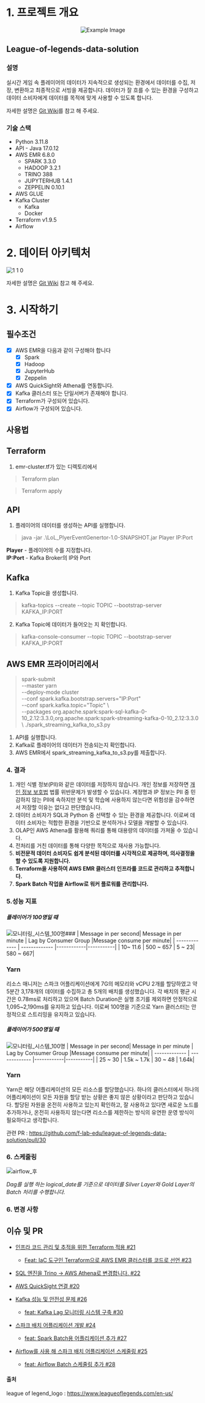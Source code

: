 # 1. 프로젝트 개요
<p align="center">
  <img src="https://cmsassets.rgpub.io/sanity/images/dsfx7636/news/9eb028de391e65072d06e77f06d0955f66b9fa2c-736x316.png?auto=format&fit=fill&q=80&w=625" alt="Example Image" />
</p>

## League-of-legends-data-solution

### 설명
실시간 게임 속 플레이어의 데이터가 지속적으로 생성되는 환경에서 데이터를 수집, 저장, 변환하고 최종적으로 서빙을 제공합니다. 데이터가 잘 흐를 수 있는 환경을 구성하고 데이터 소비자에게 데이터를 목적에 맞게 사용할 수 있도록 합니다.

자세한 설명은 [Git Wiki](https://github.com/f-lab-edu/league-of-legends-data-solution/wiki/0.-%EB%93%A4%EC%96%B4%EA%B0%80%EB%A9%B0)를 참고 해 주세요.

### 기술 스택
- Python 3.11.8
- API - Java 17.0.12
- AWS EMR 6.8.0
  - SPARK 3.3.0
  - HADOOP 3.2.1
  - TRINO 388
  - JUPYTERHUB 1.4.1
  - ZEPPELIN 0.10.1
- AWS GLUE 
- Kafka Cluster
  - Kafka
  - Docker
- Terraform v1.9.5
- Airflow
 
# 2. 데이터 아키텍처
![1 1 0](https://github.com/user-attachments/assets/70e5e21a-3b0f-4e9f-972e-c60ef581bfef)


자세한 설명은 [Git Wiki](https://github.com/f-lab-edu/league-of-legends-data-solution/wiki/2.-%EB%8D%B0%EC%9D%B4%ED%84%B0-%ED%8C%8C%EC%9D%B4%ED%94%84%EB%9D%BC%EC%9D%B8) 참고 해 주세요.

 # 3. 시작하기

 ## 필수조건
 - [X] AWS EMR을 다음과 같이 구성해야 합니다
      - [X] Spark
      - [X] Hadoop
      - [X] JupyterHub
      - [X] Zeppelin
 - [X] AWS QuickSight와 Athena를 연동합니다.
 - [X] Kafka 클러스터 또는 단일서버가 존재해야 합니다.
 - [X] Terraform가 구성되어 있습니다.
 - [X] Airflow가 구성되어 있습니다.
       
## 사용법

 **Terraform**
----
1. emr-cluster.tf가 있는 디렉토리에서
> Terraform plan

> Terraform apply

**API**
----
1. 플레이어의 데이터를 생성하는 API를 실행합니다.
  > java -jar .\LoL_PlyerEventGenertor-1.0-SNAPSHOT.jar Player IP:Port

**Player** - 플레이어의 수를 지정합니다. <br>
**IP:Port** - Kafka Broker의 IP와 Port

**Kafka**
----
1. Kafka Topic을 생성합니다.
> kafka-topics --create --topic TOPIC --bootstrap-server KAFKA_IP:PORT

2. Kafka Topic에 데이터가 들어오는 지 확인합니다.
> kafka-console-consumer --topic TOPIC --bootstrap-server KAFKA_IP:PORT

**AWS EMR 프라이머리에서**
----

> spark-submit  \
--master yarn \
--deploy-mode cluster \
--conf spark.kafka.bootstrap.servers="IP:Port" \
--conf spark.kafka.topic="Topic" \ <br>
--packages org.apache.spark:spark-sql-kafka-0-10_2.12:3.3.0,org.apache.spark:spark-streaming-kafka-0-10_2.12:3.3.0 \ 
./spark_streaming_kafka_to_s3.py

1. API를 실행합니다.
2. Kafka로 플레이어의 데이터가 전송되는지 확인합니다.
3.  AWS EMR에서 spark_streaming_kafka_to_s3.py를 제출합니다.


### 4. 결과

1. 개인 식별 정보(PII)와 같은 데이터를 저장하지 않습니다. 개인 정보를 저장하면 [개인 정보 보호법](https://casenote.kr/%EB%B2%95%EB%A0%B9/%EA%B0%9C%EC%9D%B8%EC%A0%95%EB%B3%B4_%EB%B3%B4%ED%98%B8%EB%B2%95/%EC%A0%9C24%EC%A1%B0) 법률 위반문제가 발생할 수 있습니다. 계정명과 IP 정보는 PII 중 민감하지 않는 PII에 속하지만 분석 및 학습에 사용하지 않는다면 위험성을 감수하면서 저장할 이유는 없다고 판단했습니다.
2. 데이터 소비자가 SQL과 Python 중 선택할 수 있는 환경을 제공합니다. 이로써 데이터 소비자는 적합한 환경을 기반으로 분석하거나 모델을 개발할 수 있습니다.
3. OLAP인 AWS Athena를 활용해 쿼리를 통해 대용량의 데이터를 가져올 수 있습니다.
4. 전처리를 거친 데이터를 통해 다양한 목적으로 재사용 가능합니다.
5. **비전문적 데이터 소비자도 쉽게 분석된 데이터를 시각적으로 제공하며, 의사결정을 할 수 있도록 지원합니다.**
6. **Terraform을 사용하여 AWS EMR 클러스터 인프라를 코드로 관리하고 추적합니다.**
7. **Spark Batch 작업을 Airflow로 워커 플로워를 관리합니다.**


### 5.성능 지표

##### 플레이어가 100명일 때
![모니터링_시스템_100명](https://github.com/user-attachments/assets/4dc6a621-b757-4026-8439-fb8ec5302472)### 
| Message in per second| Message in per minute | Lag by Consumer Group |Message consume per minute|
| ------------- | ------------- |------------|-----------|
| 10~ 11.6  | 500 ~  657 | 5 ~ 23| 580 ~ 667|

<h3>Yarn</h3>
리소스 매니저는 스파크 어플리케이션에게 7G의 메모리와 vCPU 2개를 할당하였고 약 5분간 3,178개의 데이터를 수집하고 총 5개의 배치를 생성했습니다.
각 배치의 평균 시간은 0.78ms로 처리하고 있으며 Batch Duration은 실행 초기를 제외하면 안정적으로 1,095~2,190ms를 유지하고 있습니다.
이로써 100명을 기준으로 Yarn 클러스터는 안정적으로 스트리밍을 유지하고 있습니다.



##### 플레이어가 500명일 때
![모니터링_시스템_100명](https://github.com/user-attachments/assets/4dc6a621-b757-4026-8439-fb8ec5302472)
| Message in per second| Message in per minute | Lag by Consumer Group |Message consume per minute|
| ------------- | ------------- |------------|-----------|
| 25 ~ 30  | 1.5k ~ 1.7k | 30 ~ 48 | 1.64k|

<h3>Yarn</h3>
Yarn은 해당 어플리케이션의 모든 리소스를 할당했습니다. 하나의 클러스터에서 하나의 어플리케이션이 모든 자원을 할당 받는 상황은 좋지 않은 상황이라고 판단하고 있습니다. 할당된 자원을 온전히 사용하고 있는지 확인하고, 잘 사용하고 있다면 새로운 노드를 추가하거나, 온전히 사용하지 않는다면 리소스를 제한하는 방식의 유연한 운영 방식이 필요하다고 생각합니다. <br>

관련 PR : https://github.com/f-lab-edu/league-of-legends-data-solution/pull/30

### 6. 스케줄링
![airflow_후](https://github.com/user-attachments/assets/300935e1-8bf8-4f0f-bf13-52243c792e86)

_Dag를 실행 하는 logical_date를 기준으로 데이터를 Silver Layer와 Gold Layer의 Batch 처리를 수행합니다._


### 6. 변경 사항

## 이슈 및 PR
- [인프라 코드 관리 및 추적을 위한 Terraform 적용 #21](https://github.com/f-lab-edu/league-of-legends-data-solution/issues/21)
  - [Feat: IaC 도구인 Terraform으로 AWS EMR 클러스터를 코드로 선언 #23](https://github.com/f-lab-edu/league-of-legends-data-solution/pull/23)

- [SQL 엔진을 Trino -> AWS Athena로 변경합니다. #22](https://github.com/f-lab-edu/league-of-legends-data-solution/issues/22)

- [AWS QuickSight 연결 #20](https://github.com/f-lab-edu/league-of-legends-data-solution/issues/20)

- [Kafka 성능 및 안전성 문제 #26](https://github.com/f-lab-edu/league-of-legends-data-solution/issues/26)
  - [feat: Kafka Lag 모니터링 시스템 구축 #30](https://github.com/f-lab-edu/league-of-legends-data-solution/pull/30)

- [스파크 배치 어플리케이션 개발 #24](https://github.com/f-lab-edu/league-of-legends-data-solution/issues/24)
  - [feat: Spark Batch용 어플리케이션 추가 #27](https://github.com/f-lab-edu/league-of-legends-data-solution/pull/27)

- [Airflow를 사용 해 스파크 배치 어플리케이션 스케줄링 #25](https://github.com/f-lab-edu/league-of-legends-data-solution/issues/25)
  - [feat: Airflow Batch 스케줄링 추가 #28](https://github.com/f-lab-edu/league-of-legends-data-solution/pull/28)

#### 출처
league of legend_logo : https://www.leagueoflegends.com/en-us/

